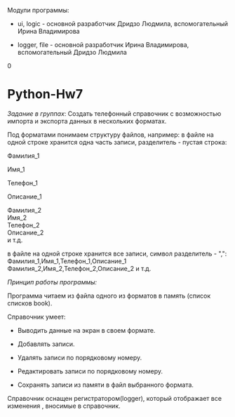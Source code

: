 Модули программы:

- ui, logic - основной разработчик Дридзо Людмила, вспомогательный Ирина Владимирова

- logger, file - основной разработчик Ирина Владимирова, вспомогательный Дридзо Людмила

0
# Python-Hw7
*Задание в группах*: Создать телефонный справочник с возможностью импорта и экспорта данных в нескольких форматах.

Под форматами понимаем структуру файлов, например: в файле на одной строке хранится одна часть записи, разделитель - пустая строка:

Фамилия_1

Имя_1

Телефон_1

Описание_1

Фамилия_2    
Имя_2    
Телефон_2    
Описание_2    
и т.д.

в файле на одной строке хранится все записи, символ разделитель - ",":
Фамилия_1,Имя_1,Телефон_1,Описание_1
Фамилия_2,Имя_2,Телефон_2,Описание_2
и т.д.


*Принцип работы программы:* 

Программа читаем из файла одного из форматов в память (список списков book). 

Справочник умеет:

- Выводить данные на экран в своем формате.

- Добавлять записи.

- Удалять записи по порядковому номеру.

- Редактировать записи по порядковому номеру.

- Сохранять записи из памяти в файл выбранного формата.

Справочник оснащен регистратором(logger), который отображает все изменения , вносимые в справочник.
